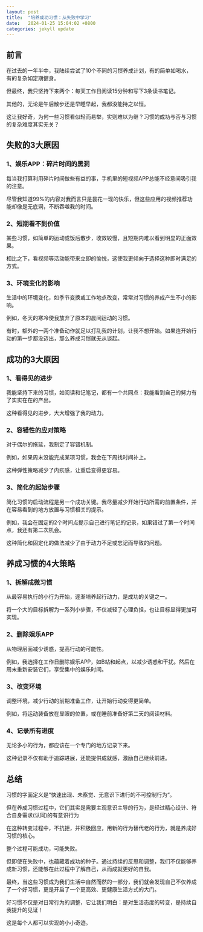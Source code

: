 ```yaml
---
layout: post
title:  "培养成功习惯：从失败中学习"
date:   2024-01-25 15:04:02 +0800
categories: jekyll update
---
```


## 前言

在过去的一年半中，我陆续尝试了10个不同的习惯养成计划，有的简单如喝水，有的复杂如定期健身。

但最终，我只坚持下来两个：每天工作日阅读15分钟和写下3条读书笔记。

其他的，无论是午后散步还是早睡早起，我都没能持之以恒。

这让我好奇，为何一些习惯看似轻而易举，实则难以为继？习惯的成功与否与习惯的复杂难度其实无关？

## 失败的3大原因

### 1、**娱乐APP：碎片时间的黑洞**

每当我打算利用碎片时间做些有益的事，手机里的短视频APP总能不经意间吸引我的注意。

尽管我知道99%的内容对我而言只是昙花一现的快乐，但这些应用的视频推荐功能却像是无底洞，不断吞噬我的时间。

### 2、**短期看不到价值**

某些习惯，如简单的运动或饭后散步，收效较慢，且短期内难以看到明显的正面效果。

相比之下，看视频等活动能带来立即的愉悦，这使我更倾向于选择这种即时满足的方式。

### 3、环境变化的影响

生活中的环境变化，如季节变换或工作地点改变，常常对习惯的养成产生不小的影响。

例如，冬天的寒冷使我放弃了原本的晨间运动的习惯。

有时，额外的一两个准备动作就足以打乱我的计划，让我不想开始。如果连开始行动的第一步都没迈出，那么养成习惯就无从谈起。

## 成功的3大原因

### 1、看得见的进步

我能坚持下来的习惯，如阅读和记笔记，都有一个共同点：我能看到自己的努力有了实实在在的产出。

这种看得见的进步，大大增强了我的动力。

### 2、容错性的应对策略

对于偶尔的拖延，我制定了容错机制。

例如，如果周末没能完成某项习惯，我会在下周找时间补上。

这种弹性策略减少了内疚感，让重启变得更容易。

### 3、简化的起始步骤

简化习惯的启动流程是另一个成功关键。我尽量减少开始行动所需的前置条件，并在容易看到的地方放置与习惯相关的提示。

例如，我会在固定的2个时间点提示自己进行笔记的记录，如果错过了第一个时间点，我还有第二次机会。

这种简化和固定化的做法减少了由于动力不足或忘记而导致的问题。

## 养成习惯的4大策略

### 1、拆解成微习惯

从最容易执行的小行为开始，逐渐培养起行动力，是成功的关键之一。

将一个大的目标拆解为一系列小步骤，不仅减轻了心理负担，也让目标显得更加可实现。

### 2、删除娱乐APP

从物理层面减少诱惑，提高行动的可能性。

例如，我选择在工作日删除娱乐APP，如B站和起点，以减少诱惑和干扰。然后在周末重新安装它们，享受集中的娱乐时间。

### 3、改变环境

调整环境，减少行动的前期准备工作，让开始行动变得更简单。

例如，将运动装备放在显眼的位置，或在睡前准备好第二天的阅读材料。

### 4、记录所有进度

无论多小的行为，都应该在一个专门的地方记录下来。

这种记录不仅有助于追踪进展，还能提供成就感，激励自己继续前进。

## 总结

习惯的字面定义是“快速出现、未察觉、无意识下进行的不可控制行为“。

但在养成习惯过程中，它们其实是需要主观意识主导的行为，是经过精心设计、符合自身需求(认同)的有意识行为

在这种转变过程中，不抗拒，并积极回应，用新的行为替代老的行为，就是养成好习惯的核心。

整个过程可能成功，可能失败。

但即使在失败中，也蕴藏着成功的种子。通过持续的反思和调整，我们不仅能够养成新习惯，还能够在此过程中了解自己，从而成就更好的自我。

最终，当这些习惯成为我们生活中自然而然的一部分，我们就会发现自己不仅养成了一个好习惯，更是开启了一个更高效、更健康生活方式的大门。

好习惯不仅是对日常行为的调整，它让我们明白：是对生活态度的转变，是持续自我提升的见证！

这是每个人都可以实现的小小奇迹。